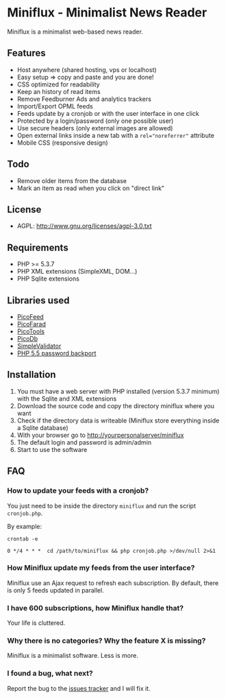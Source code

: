 Miniflux - Minimalist News Reader
=================================

Miniflux is a minimalist web-based news reader.

Features
--------

- Host anywhere (shared hosting, vps or localhost)
- Easy setup => copy and paste and you are done!
- CSS optimized for readability
- Keep an history of read items
- Remove Feedburner Ads and analytics trackers
- Import/Export OPML feeds
- Feeds update by a cronjob or with the user interface in one click
- Protected by a login/password (only one possible user)
- Use secure headers (only external images are allowed)
- Open external links inside a new tab with a `rel="noreferrer"` attribute
- Mobile CSS (responsive design)

Todo
----

- Remove older items from the database
- Mark an item as read when you click on "direct link"

License
-------

- AGPL: <http://www.gnu.org/licenses/agpl-3.0.txt>

Requirements
------------

- PHP >= 5.3.7
- PHP XML extensions (SimpleXML, DOM...)
- PHP Sqlite extensions

Libraries used
--------------

- [PicoFeed](https://github.com/fguillot/picoFeed)
- [PicoFarad](https://github.com/fguillot/picoFarad)
- [PicoTools](https://github.com/fguillot/picoTools)
- [PicoDb](https://github.com/fguillot/picoDb)
- [SimpleValidator](https://github.com/fguillot/simpleValidator)
- [PHP 5.5 password backport](https://github.com/ircmaxell/password_compat)

Installation
------------

1. You must have a web server with PHP installed (version 5.3.7 minimum) with the Sqlite and XML extensions
2. Download the source code and copy the directory miniflux where you want
3. Check if the directory data is writeable (Miniflux store everything inside a Sqlite database)
4. With your browser go to <http://yourpersonalserver/miniflux>
5. The default login and password is admin/admin
6. Start to use the software

FAQ
----

### How to update your feeds with a cronjob?

You just need to be inside the directory `miniflux` and run the script `cronjob.php`.

By example:

    crontab -e

    0 */4 * * *  cd /path/to/miniflux && php cronjob.php >/dev/null 2>&1

### How Miniflux update my feeds from the user interface?

Miniflux use an Ajax request to refresh each subscription.
By default, there is only 5 feeds updated in parallel.

### I have 600 subscriptions, how Miniflux handle that?

Your life is cluttered.

### Why there is no categories? Why the feature X is missing?

Miniflux is a minimalist software. Less is more.

### I found a bug, what next?

Report the bug to the [issues tracker](https://github.com/fguillot/miniflux/issues) and I will fix it.
